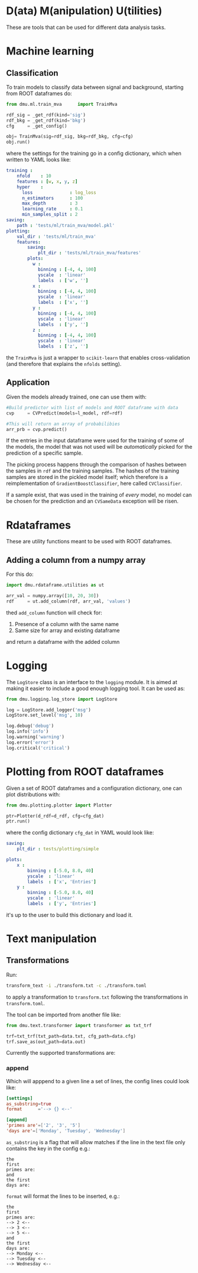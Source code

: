 # D(ata) M(anipulation) U(tilities)

These are tools that can be used for different data analysis tasks.

# Machine learning

## Classification

To train models to classify data between signal and background, starting from ROOT dataframes do:

```python
from dmu.ml.train_mva      import TrainMva

rdf_sig = _get_rdf(kind='sig')
rdf_bkg = _get_rdf(kind='bkg')
cfg     = _get_config()

obj= TrainMva(sig=rdf_sig, bkg=rdf_bkg, cfg=cfg)
obj.run()
```

where the settings for the training go in a config dictionary, which when written to YAML looks like:

```yaml
training :
    nfold    : 10
    features : [w, x, y, z]
    hyper    :
      loss              : log_loss
      n_estimators      : 100
      max_depth         : 3
      learning_rate     : 0.1
      min_samples_split : 2 
saving:
    path : 'tests/ml/train_mva/model.pkl'
plotting:
    val_dir : 'tests/ml/train_mva'
    features:
        saving:
            plt_dir : 'tests/ml/train_mva/features'
        plots:
          w : 
            binning : [-4, 4, 100]
            yscale  : 'linear' 
            labels  : ['w', '']
          x : 
            binning : [-4, 4, 100]
            yscale  : 'linear' 
            labels  : ['x', '']
          y : 
            binning : [-4, 4, 100]
            yscale  : 'linear' 
            labels  : ['y', '']
          z : 
            binning : [-4, 4, 100]
            yscale  : 'linear' 
            labels  : ['z', '']
```

the `TrainMva` is just a wrapper to `scikit-learn` that enables cross-validation (and therefore that explains the `nfolds` setting).

## Application

Given the models already trained, one can use them with:

```python
#Build predictor with list of models and ROOT dataframe with data
cvp     = CVPredict(models=l_model, rdf=rdf)

#This will return an array of probabilibies
arr_prb = cvp.predict()
```

If the entries in the input dataframe were used for the training of some of the models, the model that was not used
will be _automatically_ picked for the prediction of a specific sample.

The picking process happens through the comparison of hashes between the samples in `rdf` and the training samples.
The hashes of the training samples are stored in the pickled model itself; which therefore is a reimplementation of 
`GradientBoostClassifier`, here called `CVClassifier`.

If a sample exist, that was used in the training of _every_ model, no model can be chosen for the prediction and an
`CVSameData` exception will be risen.

# Rdataframes

These are utility functions meant to be used with ROOT dataframes.

## Adding a column from a numpy array

For this do:

```python
import dmu.rdataframe.utilities as ut

arr_val = numpy.array([10, 20, 30])
rdf     = ut.add_column(rdf, arr_val, 'values')
```

thed `add_column` function will check for:

1. Presence of a column with the same name
2. Same size for array and existing dataframe

and return a dataframe with the added column

# Logging

The `LogStore` class is an interface to the `logging` module. It is aimed at making it easier to include
a good enough logging tool. It can be used as:

```python
from dmu.logging.log_store import LogStore

log = LogStore.add_logger('msg')
LogStore.set_level('msg', 10)

log.debug('debug')
log.info('info')
log.warning('warning')
log.error('error')
log.critical('critical')
```

# Plotting from ROOT dataframes

Given a set of ROOT dataframes and a configuration dictionary, one can plot distributions with:

```python
from dmu.plotting.plotter import Plotter

ptr=Plotter(d_rdf=d_rdf, cfg=cfg_dat)
ptr.run()
```

where the config dictionary `cfg_dat` in YAML would look like:

```yaml
saving:
    plt_dir : tests/plotting/simple

plots:
    x : 
        binning : [-5.0, 8.0, 40]
        yscale  : 'linear' 
        labels  : ['x', 'Entries']
    y : 
        binning : [-5.0, 8.0, 40]
        yscale  : 'linear' 
        labels  : ['y', 'Entries']
```

it's up to the user to build this dictionary and load it.

# Text manipulation

## Transformations

Run:

```bash
transform_text -i ./transform.txt -c ./transform.toml
```
to apply a transformation to `transform.txt` following the transformations in `transform.toml`.

The tool can be imported from another file like:

```python
from dmu.text.transformer import transformer as txt_trf

trf=txt_trf(txt_path=data.txt, cfg_path=data.cfg)
trf.save_as(out_path=data.out)
```

Currently the supported transformations are:

### append

Which will apppend to a given line a set of lines, the config lines could look like:

```toml
[settings]
as_substring=true
format      ='--> {} <--'

[append]
'primes are'=['2', '3', '5']
'days are'=['Monday', 'Tuesday', 'Wednesday']
```

`as_substring` is a flag that will allow matches if the line in the text file only contains the key in the config
e.g.:

```
the                                                                                                                                          
first                                                                                                                                        
primes are:                                                                                                                                  
and                                                                                                                                          
the first                                                                                                                                    
days are:
```

`format` will format the lines to be inserted, e.g.:

```
the                                                                                                                                          
first                                                                                                                                        
primes are:                                                                                                                                  
--> 2 <--                                                                                                                                    
--> 3 <--                                                                                                                                    
--> 5 <--                                                                                                                                    
and                                                                                                                                          
the first                                                                                                                                    
days are:                                                                                                                                    
--> Monday <--                                                                                                                               
--> Tuesday <--                                                                                                                              
--> Wednesday <--
```

